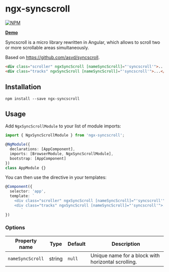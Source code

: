 # ngx-syncscroll

[![NPM](https://nodei.co/npm/ngx-syncscroll.png?compact=true)](https://nodei.co/npm/ngx-barcodeput/)

**[Demo](https://sezmars.github.io/syncscroll/)**

Syncscroll is a micro library rewritten in Angular, which allows to scroll two or more scrollable areas simultaneously.

Based on https://github.com/asvd/syncscroll.

```HTML
<div class="scroller" ngxSyncScroll [nameSyncScroll]="'syncscroll'">...</div>
<div class="tracks" ngxSyncScroll [nameSyncScroll]="'syncscroll'">...</div>
```

## Installation

```shell
npm install --save ngx-syncscroll
```

## Usage

Add `NgxSyncScrollModule` to your list of module imports:

```typescript
import { NgxSyncScrollModule } from 'ngx-syncscroll';

@NgModule({
  declarations: [AppComponent],
  imports: [BrowserModule, NgxSyncScrollModule],
  bootstrap: [AppComponent]
})
class AppModule {}
```

You can then use the directive in your templates:

```typescript
@Component({
  selector: 'app',
  template: `
    <div class="scroller" ngxSyncScroll [nameSyncScroll]="'syncscroll'">...</div>
    <div class="tracks" ngxSyncScroll [nameSyncScroll]="'syncscroll'">...</div>
       `
})
```

### Options

| Property name | Type | Default | Description |
| ------------- | ---- | ------- | ----------- |
| `nameSyncScroll` | string | `null` | Unique name for a block with horizontal scrolling. |
